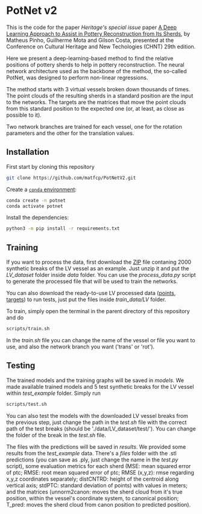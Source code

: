 # PotNet v2

This is the code for the paper *Heritage's special issue* paper [A Deep Learning Approach to Assist in Pottery Reconstruction from Its Sherds](https://www.mdpi.com/2571-9408/8/5/167), by Matheus Pinho, Guilherme Mota and Gilson Costa, presented at the Conference on Cultural Heritage and New Techologies (CHNT) 29th edition.

Here we present a deep-learning-based method to find the relative positions of pottery sherds to help in pottery reconstruction. The neural network architecture used as the backbone of the method, the so-called PotNet, was designed to perform non-linear regressions.

The method starts with 3 virtual vessels broken down thousands of times. The point clouds of the resulting sherds in a standard position are the input to the networks. The targets are the matrices that move the point clouds from this standard position to the expected one (or, at least, as close as possible to it).

Two network branches are trained for each vessel, one for the rotation parameters and the other for the translation values.

## Installation

First start by cloning this repository 
```bash
git clone https://github.com/matfcp/PotNetV2.git
```
Create a [`conda` environment](https://docs.conda.io/projects/conda/en/latest/index.html):
```bash
conda create -n potnet
conda activate potnet
```

Install the dependencies:
```bash
python3 -m pip install -r requirements.txt
```

## Training

If you want to process the data, first download the [ZIP](https://mega.nz/file/X8wkjSJQ#iDKT71NUTDCtFyWbU4gYqDTeWVnOr-d03qnSKmlUddQ) file contaning 2000 synthetic breaks of the LV vessel as an example. Just unzip it and put the *LV_dataset* folder inside *data* folder. You can use the *process_data.py* script to generate the processed file that will be used to train the networks. 

You can also download the ready-to-use LV processed data ([points](https://mega.nz/file/H5ZigJrC#14y9DjPuvR5lGsMAnCwqpXL1pn37ALGoZsBzDdLf3z8), [targets](https://mega.nz/file/bp4zAYKQ#AkrTA3XWPs3rwmwfOBTFKaVptAbwwD_nRqmsQrJEzxA)) to run tests, just put the files inside *train_data/LV* folder.

To train, simply open the terminal in the parent directory of this repository and do
```bash
scripts/train.sh
```

In the *train.sh* file you can change the name of the vessel or file you want to use, and also the network branch you want ('trans' or 'rot').

## Testing

The trained models and the training graphs will be saved in *models*. We made available trained models and 5 test synthetic breaks for the LV vessel within *test_example* folder. Simply run 
```bash
scripts/test.sh
```

You can also test the models with the downloaded LV vessel breaks from the previous step, just change the path in the *test.sh* file with the correct path of the test breaks (should be './data/LV_dataset/test/'). You can change the folder of the break in the *test.sh* file.

The files with the predictions will be saved in *results*. We provided some results from the *test_example* data. There's a *files* folder with the .stl predictions (you can save as .ply, just change the name in the *test.py* script), some evaluation metrics for each sherd (MSE: mean squared error of ptc; RMSE: root mean squared error of ptc; RMSE (x,y,z): rmse regarding x,y,z coordinates separately; distCNTRD: height of the centroid along vertical axis; stdPTC: standard deviation of points) with values in meters; and the matrices (unnorm2canon: moves the sherd cloud from it's true position, within the vessel's coordinate system, to canonical position; T_pred: moves the sherd cloud from canon position to predicted position).
